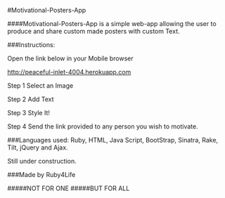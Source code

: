 #Motivational-Posters-App 

####Motivational-Posters-App is a simple web-app allowing the user to produce and share custom made posters with custom Text.

###Instructions:

Open the link below in your Mobile browser

http://peaceful-inlet-4004.herokuapp.com


Step 1 Select an Image


Step 2 Add Text


Step 3 Style It!


Step 4 Send the link provided to any person you wish to motivate.




###Languages used:
Ruby, HTML, Java Script, BootStrap, Sinatra, Rake, Tilt, jQuery and Ajax. 




Still under construction.





###Made by Ruby4Life

#####NOT FOR ONE 
#####BUT FOR ALL


